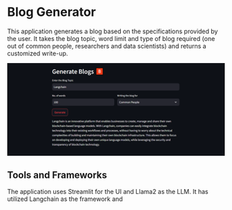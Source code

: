 # Blog Generator

This application generates a blog based on the specifications provided by the user. It takes the blog topic, word limit and type of blog required (one out of common people, researchers and data scientists) and returns a customized write-up.

![](common_blog.png)

## Tools and Frameworks

The application uses Streamlit for the UI and Llama2 as the LLM. It has utilized Langchain as the framework and 
